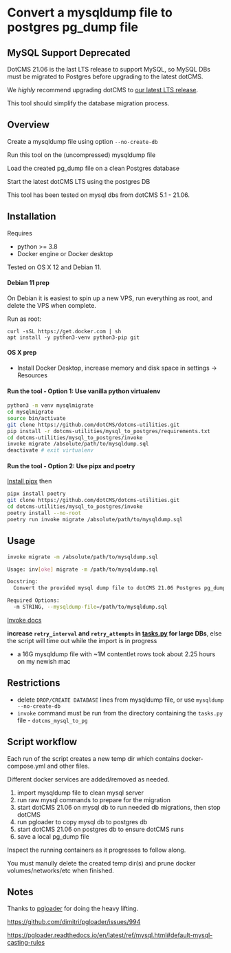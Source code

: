 # Convert a mysqldump file to postgres pg_dump file
## MySQL Support Deprecated
DotCMS 21.06 is the last LTS release to support MySQL, so MySQL DBs must be migrated to Postgres before upgrading to the latest dotCMS.

We *highly* recommend upgrading dotCMS to [our latest LTS release](https://www.dotcms.com/docs/latest/current-releases).

This tool should simplify the database migration process.

## Overview

Create a mysqldump file using option `--no-create-db`

Run this tool on the (uncompressed) mysqldump file

Load the created pg_dump file on a clean Postgres database

Start the latest dotCMS LTS using the postgres DB

This tool has been tested on mysql dbs from dotCMS 5.1 - 21.06.

## Installation
Requires 
* python >= 3.8
* Docker engine or Docker desktop

Tested on OS X 12 and Debian 11.
 
#### Debian 11 prep
On Debian it is easiest to spin up a new VPS, run everything as root, and delete the VPS when complete.

Run as root:
```
curl -sSL https://get.docker.com | sh
apt install -y python3-venv python3-pip git
```
#### OS X prep
- Install Docker Desktop, increase memory and disk space in settings -> Resources

#### Run the tool - Option 1: Use vanilla python virtualenv
```bash
python3 -m venv mysqlmigrate
cd mysqlmigrate
source bin/activate
git clone https://github.com/dotCMS/dotcms-utilities.git
pip install -r dotcms-utilities/mysql_to_postgres/requirements.txt
cd dotcms-utilities/mysql_to_postgres/invoke
invoke migrate /absolute/path/to/mysqldump.sql
deactivate # exit virtualenv
```
#### Run the tool - Option 2: Use pipx and poetry
[Install pipx](https://pypa.github.io/pipx/) then
```bash
pipx install poetry
git clone https://github.com/dotCMS/dotcms-utilities.git
cd dotcms-utilities/mysql_to_postgres/invoke
poetry install --no-root
poetry run invoke migrate /absolute/path/to/mysqldump.sql
```

## Usage
```bash
invoke migrate -m /absolute/path/to/mysqldump.sql
```

```bash
Usage: inv[oke] migrate -m /path/to/mysqldump.sql

Docstring:
  Convert the provided mysql dump file to dotCMS 21.06 Postgres pg_dump file

Required Options:
  -m STRING, --mysqldump-file=/path/to/mysqldump.sql
```
[Invoke docs](https://www.pyinvoke.org/) 

**increase `retry_interval` and `retry_attempts` in [tasks.py](https://github.com/dotCMS/dotcms-utilities/blob/main/mysql_to_postgres/invoke/tasks.py) for large DBs**, else the script will time out while the import is in progress
- a 16G mysqldump file with ~1M contentlet rows took about 2.25 hours on my newish mac

## Restrictions
- delete `DROP/CREATE DATABASE` lines from mysqldump file, or use `mysqldump --no-create-db`
- `invoke` command must be run from the directory containing the `tasks.py` file - `dotcms_mysql_to_pg`

## Script workflow
Each run of the script creates a new temp dir which contains docker-compose.yml and other files.

Different docker services are added/removed as needed.

1. import mysqldump file to clean mysql server
2. run raw mysql commands to prepare for the migration
3. start dotCMS 21.06 on mysql db to run needed db migrations, then stop dotCMS
4. run pgloader to copy mysql db to postgres db
5. start dotCMS 21.06 on postgres db to ensure dotCMS runs
6. save a local pg_dump file

Inspect the running containers as it progresses to follow along.

You must manully delete the created temp dir(s) and prune docker volumes/networks/etc when finished.

## Notes
Thanks to [pgloader](https://pgloader.readthedocs.io/en/latest/) for doing the heavy lifting. 

https://github.com/dimitri/pgloader/issues/994

https://pgloader.readthedocs.io/en/latest/ref/mysql.html#default-mysql-casting-rules 
